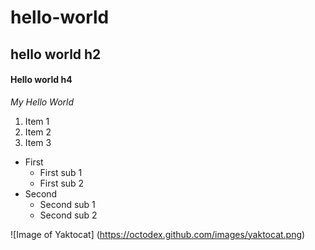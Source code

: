 # hello-world
## hello world h2
#### Hello world h4
_My Hello World_

1. Item 1
2. Item 2
3. Item 3

* First
  * First sub 1
  * First sub 2
* Second
  * Second sub 1
  * Second sub 2

![Image of Yaktocat] (https://octodex.github.com/images/yaktocat.png)

